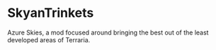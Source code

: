 # SkyanTrinkets
Azure Skies, a mod focused around bringing the best out of the least developed areas of Terraria.

